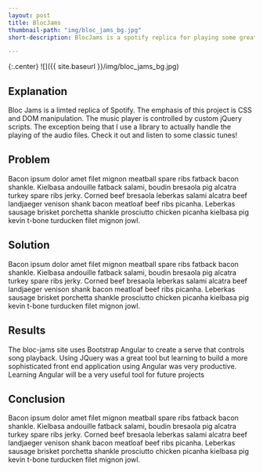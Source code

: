 ```yaml
---
layout: post
title: BlocJams
thumbnail-path: "img/bloc_jams_bg.jpg"
short-description: BlocJams is a spotify replica for playing some great classical music.

---
```


{:.center}
![]({{ site.baseurl }}/img/bloc_jams_bg.jpg)

## Explanation

Bloc Jams is a limted replica of Spotify. The emphasis of this project is CSS and DOM manipulation.  The music player is controlled by custom jQuery scripts. The exception being that I use a library to actually handle the playing of the audio files. Check it out and listen to some classic tunes!

## Problem

Bacon ipsum dolor amet filet mignon meatball spare ribs fatback bacon shankle. Kielbasa andouille fatback salami, boudin bresaola pig alcatra turkey spare ribs jerky. Corned beef bresaola leberkas salami alcatra beef landjaeger venison shank bacon meatloaf beef ribs picanha. Leberkas sausage brisket porchetta shankle prosciutto chicken picanha kielbasa pig kevin t-bone turducken filet mignon jowl.

## Solution

Bacon ipsum dolor amet filet mignon meatball spare ribs fatback bacon shankle. Kielbasa andouille fatback salami, boudin bresaola pig alcatra turkey spare ribs jerky. Corned beef bresaola leberkas salami alcatra beef landjaeger venison shank bacon meatloaf beef ribs picanha. Leberkas sausage brisket porchetta shankle prosciutto chicken picanha kielbasa pig kevin t-bone turducken filet mignon jowl.

## Results

The bloc-jams site uses Bootstrap Angular to create a serve that controls song playback. Using JQuery was a great tool but learning to build a more sophisticated front end application using Angular was very productive. Learning Angular will be a very useful tool for future projects

## Conclusion

Bacon ipsum dolor amet filet mignon meatball spare ribs fatback bacon shankle. Kielbasa andouille fatback salami, boudin bresaola pig alcatra turkey spare ribs jerky. Corned beef bresaola leberkas salami alcatra beef landjaeger venison shank bacon meatloaf beef ribs picanha. Leberkas sausage brisket porchetta shankle prosciutto chicken picanha kielbasa pig kevin t-bone turducken filet mignon jowl.